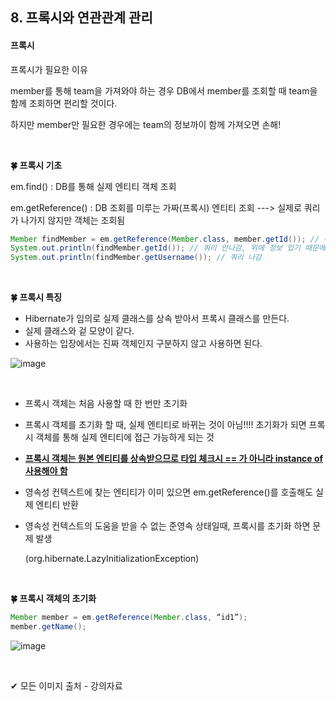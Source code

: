 ## 8. 프록시와 연관관계 관리

#### 프록시

프록시가 필요한 이유

member를 통해 team을 가져와야 하는 경우 DB에서 member를 조회할 때 team을 함께 조회하면 편리할 것이다.

하지만 member만 필요한 경우에는 team의 정보까이 함께 가져오면 손해!

<br/>

**🍀 프록시 기초**

em.find() : DB를 통해 실제 엔티티 객체 조회

em.getReference() : DB 조회를 미루는 가짜(프록시) 엔티티 조회 ---> 실제로 쿼리가 나가지 않지만 객체는 조회됨

```java
Member findMember = em.getReference(Member.class, member.getId()); // 쿼리 안나감
System.out.println(findMember.getId()); // 쿼리 안나감, 위에 정보 있기 때문에
System.out.println(findMember.getUsername()); // 쿼리 나감
```

<br/>

**🍀 프록시 특징**

* Hibernate가 임의로 실제 클래스를 상속 받아서 프록시 클래스를 만든다.
* 실제 클래스와 겉 모양이 같다.
* 사용하는 입장에서는 진짜 객체인지 구분하지 않고 사용하면 된다.

![image](https://user-images.githubusercontent.com/64277114/188796245-52083c10-a545-4d15-aa3f-dd5c652ae3f4.png)

<br/>

* 프록시 객체는 처음 사용할 때 한 번만 초기화

* 프록시 객체를 초기화 할 때, 실제 엔티티로 바뀌는 것이 아님!!!! 초기화가 되면 프록시 객체를 통해 실제 엔티티에 접근 가능하게 되는 것

* **<u>프록시 객체는 원본 엔티티를 상속받으므로 타입 체크시 == 가 아니라 instance of 사용해야 함</u>**

* 영속성 컨텍스트에 찾는 엔티티가 이미 있으면 em.getReference()를 호출해도 실제 엔티티 반환

* 영속성 컨텍스트의 도움을 받을 수 없는 준영속 상태일때, 프록시를 초기화 하면 문제 발생

  (org.hibernate.LazyInitializationException)

<br/>

**🍀 프록시 객체의 초기화**

```java
Member member = em.getReference(Member.class, “id1”);
member.getName();
```

![image](https://user-images.githubusercontent.com/64277114/188796384-f51a64a8-68f3-4577-bbc4-40094ac07b20.png)

<br/>

✔ 모든 이미지 출처 - 강의자료